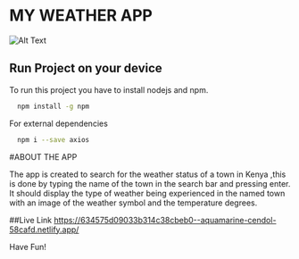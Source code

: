 
# MY WEATHER APP

![Alt Text](https://media2.giphy.com/media/NKGEuGjD7R8IOC6qKV/giphy.gif?cid=790b7611088f86079aee36da78a3fe9545297e3d5099bb4a&rid=giphy.gif&ct=g)


## Run Project on your device

To run this project you have to install nodejs and npm.

```bash
  npm install -g npm
```
For external dependencies

  
```bash
  npm i --save axios 
```
#ABOUT THE APP

The app is created to search for the weather status of a town in Kenya ,this is done by typing the name of the town in the search bar and pressing enter.
It should display the type of weather being experienced in the named town with an image of the weather symbol and the temperature degrees.

##Live Link
https://634575d09033b314c38cbeb0--aquamarine-cendol-58cafd.netlify.app/

Have Fun!


  
